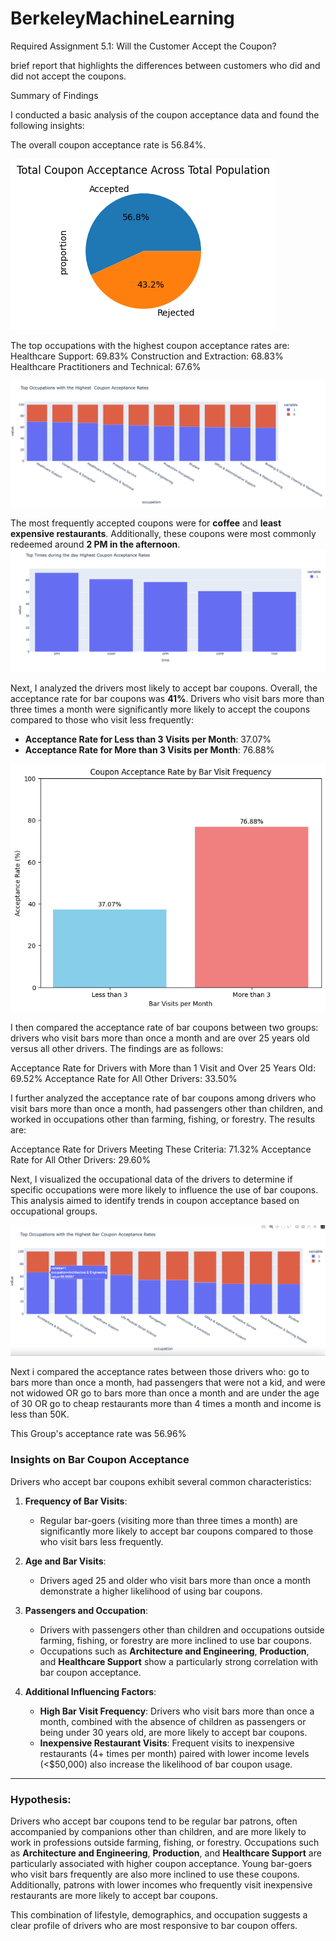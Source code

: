 # BerkeleyMachineLearning

Required Assignment 5.1: Will the Customer Accept the Coupon?

brief report that highlights the differences between customers who did and did not accept the coupons.

Summary of Findings

I conducted a basic analysis of the coupon acceptance data and found the following insights:

The overall coupon acceptance rate is 56.84%.

![alt text](https://github.com/arethasamuel/BerkeleyMachineLearning/blob/main/images/totalcouponacceptance.png)

The top occupations with the highest coupon acceptance rates are:
Healthcare Support: 69.83%
Construction and Extraction: 68.83%
Healthcare Practitioners and Technical: 67.6%

![alt text](https://github.com/arethasamuel/BerkeleyMachineLearning/blob/main/images/occupation.png)

The most frequently accepted coupons were for **coffee** and **least expensive restaurants**. Additionally, these coupons were most commonly redeemed around **2 PM in the afternoon**.
![alt text](https://github.com/arethasamuel/BerkeleyMachineLearning/blob/main/images/time.png)

Next, I analyzed the drivers most likely to accept bar coupons. Overall, the acceptance rate for bar coupons was **41%**. Drivers who visit bars more than three times a month were significantly more likely to accept the coupons compared to those who visit less frequently:  

- **Acceptance Rate for Less than 3 Visits per Month**: 37.07%  
- **Acceptance Rate for More than 3 Visits per Month**: 76.88%

![alt text](https://github.com/arethasamuel/BerkeleyMachineLearning/blob/main/images/frequency.png)

I then compared the acceptance rate of bar coupons between two groups: drivers who visit bars more than once a month and are over 25 years old versus all other drivers. The findings are as follows:

Acceptance Rate for Drivers with More than 1 Visit and Over 25 Years Old: 69.52%
Acceptance Rate for All Other Drivers: 33.50%

I further analyzed the acceptance rate of bar coupons among drivers who visit bars more than once a month, had passengers other than children, and worked in occupations other than farming, fishing, or forestry. The results are:

Acceptance Rate for Drivers Meeting These Criteria: 71.32%
Acceptance Rate for All Other Drivers: 29.60%

Next, I visualized the occupational data of the drivers to determine if specific occupations were more likely to influence the use of bar coupons. This analysis aimed to identify trends in coupon acceptance based on occupational groups.

![alt text](https://github.com/arethasamuel/BerkeleyMachineLearning/blob/main/images/occupation2.png)

Next i compared  the acceptance rates between those drivers who:
go to bars more than once a month, had passengers that were not a kid, and were not widowed OR
go to bars more than once a month and are under the age of 30 OR
go to cheap restaurants more than 4 times a month and income is less than 50K.

This Group's acceptance rate was 56.96%

### Insights on Bar Coupon Acceptance

Drivers who accept bar coupons exhibit several common characteristics:

1. **Frequency of Bar Visits**:  
   - Regular bar-goers (visiting more than three times a month) are significantly more likely to accept bar coupons compared to those who visit bars less frequently.

2. **Age and Bar Visits**:  
   - Drivers aged 25 and older who visit bars more than once a month demonstrate a higher likelihood of using bar coupons.

3. **Passengers and Occupation**:  
   - Drivers with passengers other than children and occupations outside farming, fishing, or forestry are more inclined to use bar coupons.  
   - Occupations such as **Architecture and Engineering**, **Production**, and **Healthcare Support** show a particularly strong correlation with bar coupon acceptance.

4. **Additional Influencing Factors**:  
   - **High Bar Visit Frequency**: Drivers who visit bars more than once a month, combined with the absence of children as passengers or being under 30 years old, are more likely to accept bar coupons.  
   - **Inexpensive Restaurant Visits**: Frequent visits to inexpensive restaurants (4+ times per month) paired with lower income levels (<$50,000) also increase the likelihood of bar coupon usage.

---

### Hypothesis:  
Drivers who accept bar coupons tend to be regular bar patrons, often accompanied by companions other than children, and are more likely to work in professions outside farming, fishing, or forestry. Occupations such as **Architecture and Engineering**, **Production**, and **Healthcare Support** are particularly associated with higher coupon acceptance. Young bar-goers who visit bars frequently are also more inclined to use these coupons. Additionally, patrons with lower incomes who frequently visit inexpensive restaurants are more likely to accept bar coupons.  

This combination of lifestyle, demographics, and occupation suggests a clear profile of drivers who are most responsive to bar coupon offers.
